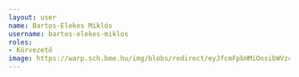 ```yaml
---
layout: user
name: Bartos-Elekes Miklós
username: bartos-elekes-miklos
roles:
- Körvezető
image: https://warp.sch.bme.hu/img/blobs/redirect/eyJfcmFpbHMiOnsibWVzc2FnZSI6IkJBaHBBWHc9IiwiZXhwIjpudWxsLCJwdXIiOiJibG9iX2lkIn19--8514002513a90dcf15058e307a1a632bdce67001/BartosElekesMiklos.jpg
---
```

